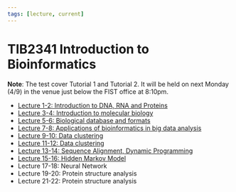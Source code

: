 ```yaml
---
tags: [lecture, current]
---
```


# TIB2341 Introduction to Bioinformatics

**Note**: The test cover Tutorial 1 and Tutorial 2. It will be held on next
Monday (4/9) in the venue just below the FIST office at 8:10pm.

- [Lecture 1-2: Introduction to DNA, RNA and Proteins](202308082144.md)
- [Lecture 3-4: Introduction to molecular biology](202308152129.md)
- [Lecture 5-6: Biological database and formats](202308152045.md)
- [Lecture 7-8: Applications of bioinformatics in big data analysis](202308171941.md)
- [Lecture 9-10: Data clustering](202308211954.md)
- [Lecture 11-12: Data clustering](202308221540.md)
- [Lecture 13-14: Sequence Alignment, Dynamic Programming](202308300730.md)
- [Lecture 15-16: Hidden Markov Model](202309071605.md)
- Lecture 17-18: Neural Network
- Lecture 19-20: Protein structure analysis
- Lecture 21-22: Protein structure analysis
